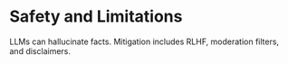 # Safety and Limitations
LLMs can hallucinate facts. Mitigation includes RLHF, moderation filters, and disclaimers.